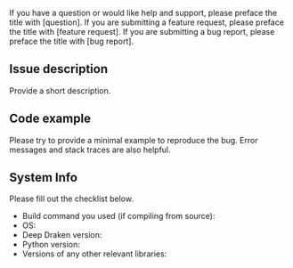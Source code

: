If you have a question or would like help and support, please preface the title with [question].
If you are submitting a feature request, please preface the title with [feature request].
If you are submitting a bug report, please preface the title with [bug report].

## Issue description

Provide a short description.

## Code example

Please try to provide a minimal example to reproduce the bug.
Error messages and stack traces are also helpful.

## System Info
Please fill out the checklist below.

- Build command you used (if compiling from source):
- OS:
- Deep Draken version:
- Python version:
- Versions of any other relevant libraries: